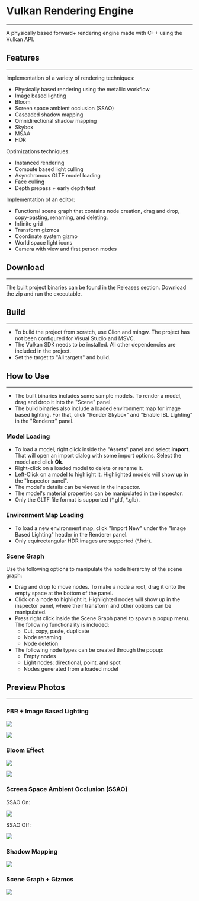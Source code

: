 # Vulkan Rendering Engine

___

A physically based forward+ rendering engine made with C++ using the Vulkan API.


## Features

___

Implementation of a variety of rendering techniques:
- Physically based rendering using the metallic workflow
- Image based lighting
- Bloom
- Screen space ambient occlusion (SSAO)
- Cascaded shadow mapping
- Omnidirectional shadow mapping
- Skybox
- MSAA
- HDR

Optimizations techniques:
- Instanced rendering
- Compute based light culling
- Asynchronous GLTF model loading
- Face culling
- Depth prepass + early depth test

Implementation of an editor:
- Functional scene graph that contains node creation, drag and drop, copy-pasting, renaming, and deleting.
- Infinite grid
- Transform gizmos
- Coordinate system gizmo
- World space light icons
- Camera with view and first person modes


## Download

___

The built project binaries can be found in the Releases section. Download the zip and run the executable.


## Build

___

- To build the project from scratch, use Clion and mingw. The project has not been configured for Visual Studio and MSVC.
- The Vulkan SDK needs to be installed. All other dependencies are included in the project.
- Set the target to "All targets" and build.


## How to Use

___

- The built binaries includes some sample models. To render a model, drag and drop it into the "Scene" panel. 
- The build binaries also include a loaded environment map for image based lighting. For that, click "Render Skybox" and
  "Enable IBL Lighting" in the "Renderer" panel. 


### Model Loading

- To load a model, right click inside the "Assets" panel and select **import**. That will open an import dialog with some
  import options. Select the model and click **Ok**.
- Right-click on a loaded model to delete or rename it. 
- Left-Click on a model to highlight it. Highlighted models will show up in the "Inspector panel".
- The model's details can be viewed in the inspector.
- The model's material properties can be manipulated in the inspector.
- Only the GLTF file format is supported (*.gltf, *.glb).


### Environment Map Loading 

- To load a new environment map, click "Import New" under the "Image Based Lighting" header in the Renderer panel.
- Only equirectangular HDR images are supported (*.hdr).


### Scene Graph

Use the following options to manipulate the node hierarchy of the scene graph:
- Drag and drop to move nodes. To make a node a root, drag it onto the empty space at the bottom of the panel.
- Click on a node to highlight it. Highlighted nodes will show up in the inspector panel, where their transform and
  other options can be manipulated.
- Press right click inside the Scene Graph panel to spawn a popup menu. The following functionality is included:
  - Cut, copy, paste, duplicate
  - Node renaming
  - Node deletion
- The following node types can be created through the popup:
  - Empty nodes
  - Light nodes: directional, point, and spot
  - Nodes generated from a loaded model


## Preview Photos

___

### PBR + Image Based Lighting

![](img/IBL2_gizmo_bloom.png)

![](img/IBL1.png)


### Bloom Effect

![](img/bloom1.png)

![](img/bloom2.png)


### Screen Space Ambient Occlusion (SSAO)

SSAO On:

![](img/ssao1.png)

SSAO Off:

![](img/ssao2.png)


### Shadow Mapping

![](img/shadow_mapping.png)


### Scene Graph + Gizmos

![](img/scene_graph_gizmo.png)
